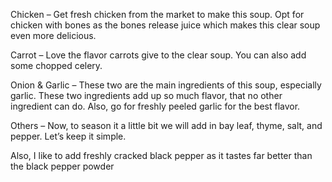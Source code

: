 Chicken – Get fresh chicken from the market to make this soup. Opt for chicken with bones as the bones release juice which makes this clear soup even more delicious.

Carrot – Love the flavor carrots give to the clear soup. You can also add some chopped celery.

Onion & Garlic – These two are the main ingredients of this soup, especially garlic. These two ingredients add up so much flavor, that no other ingredient can do. Also, go for freshly peeled garlic for the best flavor.

Others – Now, to season it a little bit we will add in bay leaf, thyme, salt, and pepper. Let’s keep it simple.

Also, I like to add freshly cracked black pepper as it tastes far better than the black pepper powder